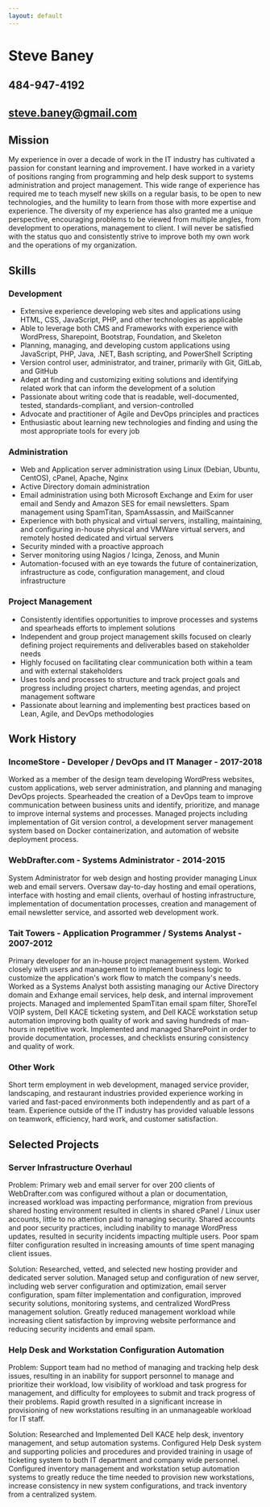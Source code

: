 ```yaml
---
layout: default
---
```


# Steve Baney
## 484-947-4192
## steve.baney@gmail.com

## Mission

My experience in over a decade of work in the IT industry has cultivated a passion for constant learning and improvement.  I have worked in a variety of positions ranging from programming and help desk support to systems administration and project management.  This wide range of experience has required me to teach myself new skills on a regular basis, to be open to new technologies, and the humility to learn from those with more expertise and experience.  The diversity of my experience has also granted me a unique perspective, encouraging problems to be viewed from multiple angles, from development to operations, management to client.  I will never be satisfied with the status quo and consistently strive to improve both my own work and the operations of my organization.

## Skills

### Development
 * Extensive experience developing web sites and applications using HTML, CSS, JavaScript, PHP, and other technologies as applicable
 * Able to leverage both CMS and Frameworks with experience with WordPress, Sharepoint, Bootstrap, Foundation, and Skeleton
 * Planning, managing, and developing custom applications using JavaScript, PHP, Java, .NET, Bash scripting, and PowerShell Scripting
 * Version control user, administrator, and trainer, primarily with Git, GitLab, and GitHub
 * Adept at finding and customizing exiting solutions and identifying related work that can inform the development of a solution
 * Passionate about writing code that is readable, well-documented, tested, standards-compliant, and version-controlled
 * Advocate and practitioner of Agile and DevOps principles and practices
 * Enthusiastic about learning new technologies and finding and using the most appropriate tools for every job

### Administration
 * Web and Application server administration using Linux (Debian, Ubuntu, CentOS), cPanel, Apache, Nginx
 * Active Directory domain administration
 * Email administration using both Microsoft Exchange and Exim for user email and Sendy and Amazon SES for email newsletters. Spam management using SpamTitan, SpamAssassin, and MailScanner
 * Experience with both physical and virtual servers, installing, maintaining, and configuring in-house physical and VMWare virtual servers, and remotely hosted dedicated and virtual servers
 * Security minded with a proactive approach
 * Server monitoring using Nagios / Icinga, Zenoss, and Munin
 * Automation-focused with an eye towards the future of containerization, infrastructure as code, configuration management, and cloud infrastructure

### Project Management
 * Consistently identifies opportunities to improve processes and systems and spearheads efforts to implement solutions
 * Independent and group project management skills focused on clearly defining project requirements and deliverables based on stakeholder needs
 * Highly focused on facilitating clear communication both within a team and with external stakeholders
 * Uses tools and processes to structure and track project goals and progress including project charters, meeting agendas, and project management software
 * Passionate about learning and implementing best practices based on Lean, Agile, and DevOps methodologies

## Work History

### IncomeStore - Developer / DevOps and IT Manager - 2017-2018

Worked as a member of the design team developing WordPress websites, custom applications, web server administration, and planning and managing DevOps projects. Spearheaded the creation of a DevOps team to improve communication between business units and identify, prioritize, and manage to improve internal systems and processes. Managed projects including implementation of Git version control, a development server management system based on Docker containerization, and automation of website deployment process.

### WebDrafter.com - Systems Administrator - 2014-2015

System Administrator for web design and hosting provider managing Linux web and email servers. Oversaw day-to-day hosting and email operations, interface with hosting and email clients, overhaul of hosting infrastructure, implementation of documentation processes, creation and management of email newsletter service, and assorted web development work.

### Tait Towers - Application Programmer / Systems Analyst - 2007-2012

Primary developer for an in-house project management system. Worked closely with users and management to implement business logic to customize the application's work flow to match the company's needs. Worked as a Systems Analyst both assisting managing our Active Directory domain and Exhange email services, help desk, and internal improvement projects. Managed and implemented SpamTitan email spam filter, ShoreTel VOIP system, Dell KACE ticketing system, and Dell KACE workstation setup automation improving both quality of work and saving hundreds of man-hours in repetitive work. Implemented and managed SharePoint in order to provide documentation, processes, and checklists ensuring consistency and quality of work.

### Other Work

Short term employment in web development, managed service provider, landscaping, and restaurant industries provided experience working in varied and fast-paced environments both independently and as part of a team. Experience outside of the IT industry has provided valuable lessons on teamwork, efficiency, hard work, and customer satisfaction.


## Selected Projects

### Server Infrastructure Overhaul

Problem: Primary web and email server for over 200 clients of WebDrafter.com was configured without a plan or documentation, increased workload was impacting performance, migration from previous shared hosting environment resulted in clients in shared cPanel / Linux user accounts, little to no attention paid to managing security. Shared accounts and poor security practices, including inability to manage WordPress updates, resulted in security incidents impacting multiple users. Poor spam filter configuration resulted in increasing amounts of time spent managing client issues.

Solution: Researched, vetted, and selected new hosting provider and dedicated server solution. Managed setup and configuration of new server, including web server configuration and optimization, email server configuration, spam filter implementation and configuration, improved security solutions, monitoring systems, and centralized WordPress management solution. Greatly reduced management workload while increasing client satisfaction by improving website performance and reducing security incidents and email spam.

### Help Desk and Workstation Configuration Automation

Problem: Support team had no method of managing and tracking help desk issues, resulting in an inability for support personnel to manage and prioritize their workload, low visibility of workload and task progress for management, and difficulty for employees to submit and track progress of their problems.  Rapid growth resulted in a significant increase in provisioning of new workstations resulting in an unmanageable workload for IT staff.

Solution: Researched and Implemented Dell KACE help desk, inventory management, and setup automation systems.  Configured Help Desk system and supporting policies and procedures and provided training in usage of ticketing system to both IT department and company wide personnel.  Configured inventory management and workstation setup automation systems to greatly reduce the time needed to provision new workstations, increase consistency in new system configurations, and track inventory from a centralized system.